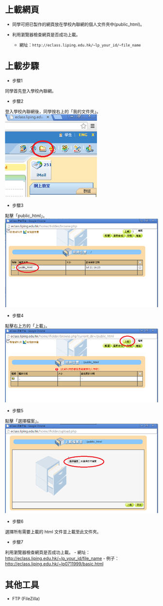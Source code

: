 # 上載網頁

- 同學可把已製作的網頁放在學校內聯網的個人文件夾中(public_html)。

- 利用瀏覽器檢查網頁是否成功上載。
    - 網址：`http://eclass.liping.edu.hk/~lp_your_id/~file_name`

# 上載步驟
- 步驟1
 
同學首先登入學校內聯網。

- 步驟2
 
登入學校內聯網後，同學按右上的「我的文件夾」。
![](./image/upload03.png)

- 步驟3
 
點擊「public_html」。
![](./image/upload04.png)


- 步驟4
 
點擊右上方的「上載」。
![](./image/upload05.png)

- 步驟5
 
點擊「選擇檔案」。
![](./image/upload06.png)

- 步驟6
 
選擇所有需要上載的 html 文件並上載至此文件夾。


- 步驟7
 
利用瀏覽器檢查網頁是否成功上載。
    - 網址：http://eclass.liping.edu.hk/~lp_your_id/file_name
    - 例子：http://eclass.liping.edu.hk/~lp0711999/basic.html


# 其他工具
- FTP (FileZilla)


